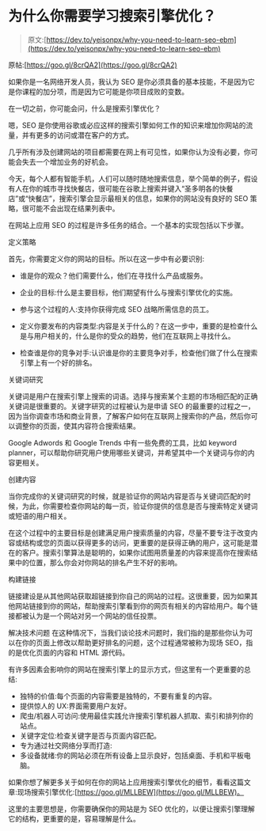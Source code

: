 # 为什么你需要学习搜索引擎优化？

> 原文:[https://dev.to/yeisonpx/why-you-need-to-learn-seo-ebm](https://dev.to/yeisonpx/why-you-need-to-learn-seo-ebm)

原帖:[https://goo.gl/8crQA2](https://goo.gl/8crQA2)

如果你是一名网络开发人员，我认为 SEO 是你必须具备的基本技能，不是因为它是你课程的加分项，而是因为它可能是你项目成败的变数。

在一切之前，你可能会问，什么是搜索引擎优化？

嗯，SEO 是你使用谷歌或必应这样的搜索引擎如何工作的知识来增加你网站的流量，并有更多的访问或潜在客户的方式。

几乎所有涉及创建网站的项目都需要在网上有可见性，如果你认为没有必要，你可能会失去一个增加业务的好机会。

今天，每个人都有智能手机，人们可以随时随地搜索信息，举个简单的例子，假设有人在你的城市寻找快餐店，很可能在谷歌上搜索并键入“圣多明各的快餐店”或“快餐店”，搜索引擎会显示最相关的信息，如果你的网站没有良好的 SEO 策略，很可能不会出现在结果列表中。

在网站上应用 SEO 的过程是许多任务的结合。一个基本的实现包括以下步骤。

定义策略

首先，你需要定义你的网站的目标。所以在这一步中有必要识别:

*   谁是你的观众？他们需要什么，他们在寻找什么产品或服务。

*   企业的目标:什么是主要目标，他们期望有什么与搜索引擎优化的实施。

*   参与这个过程的人:支持你获得完成 SEO 战略所需信息的员工。

*   定义你要发布的内容类型:内容是关于什么的？在这一步中，重要的是检查什么是与用户相关的，什么是你的受众的趋势，他们在互联网上寻找什么。

*   检查谁是你的竞争对手:认识谁是你的主要竞争对手，检查他们做了什么在搜索引擎上有一个好的排名。

关键词研究

关键词是用户在搜索引擎上搜索的词语。选择与搜索某个主题的市场相匹配的正确关键词是很重要的。关键字研究的过程被认为是申请 SEO 的最重要的过程之一，因为当你调查市场和商业背景，了解客户如何在互联网上搜索你的产品，然后你可以调整你的页面，使其内容符合搜索结果。

Google Adwords 和 Google Trends 中有一些免费的工具，比如 keyword planner，可以帮助你研究用户使用哪些关键词，并希望其中一个关键词与你的内容更相关。

创建内容

当你完成你的关键词研究的时候，就是验证你的网站内容是否与关键词匹配的时候，为此，你需要检查你网站的每一页，验证你提供的信息是否与搜索特定关键词或短语的用户相关。

在这个过程中的主要目标是创建满足用户搜索质量的内容，尽量不要专注于改变内容或结构或您的页面以获得更多的访问，更重要的是获得正确的用户，这可能是潜在的客户。搜索引擎算法是聪明的，如果你试图用质量差的内容来提高你在搜索结果中的位置，那么你会对你网站的排名产生不好的影响。

构建链接

链接建设是从其他网站获取超链接到你自己的网站的过程。这很重要，因为如果其他网站链接到你的网站，帮助搜索引擎看到你的网页有相关的内容给用户。每个链接都被认为是一个网站对另一个网站的信任投票。

解决技术问题
在这种情况下，当我们谈论技术问题时，我们指的是那些你认为可以在你的页面上修改以帮助更好排名的问题，这个过程通常被称为现场 SEO，指的是优化页面的内容和 HTML 源代码。

有许多因素会影响你的网站在搜索引擎上的显示方式，但这里有一个更重要的总结:

*   独特的价值:每个页面的内容需要是独特的，不要有重复的内容。
*   提供惊人的 UX:界面需要用户友好。
*   爬虫/机器人可访问:使用最佳实践允许搜索引擎机器人抓取、索引和排列你的站点。
*   关键字定位:检查关键字是否与页面内容匹配。
*   专为通过社交网络分享而打造:
*   多设备就绪:你的网站必须在所有设备上显示良好，包括桌面、手机和平板电脑。

如果你想了解更多关于如何在你的网站上应用搜索引擎优化的细节，看看这篇文章:现场搜索引擎优化:[https://goo.gl/MLLBEW](https://goo.gl/MLLBEW)。

这里的主要思想是，你需要确保你的网站是为 SEO 优化的，以便让搜索引擎理解它的结构，更重要的是，容易理解是什么。